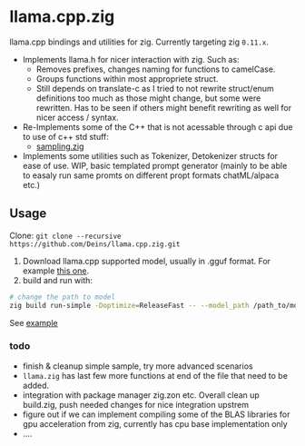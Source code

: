 # llama.cpp.zig
llama.cpp bindings and utilities for zig. Currently targeting zig `0.11.x`.

* Implements llama.h for nicer interaction with zig. Such as:
    * Removes prefixes, changes naming for functions to camelCase.
    * Groups functions within most appropriete struct. 
    * Still depends on translate-c as I tried to not rewrite struct/enum definitions too much as those might change, but some were rewritten. Has to be seen if others might benefit rewriting as well for nicer access / syntax.
* Re-Implements some of the C++ that is not acessable through c api due to use of c++ std stuff:
    * [sampling.zig](./llama.cpp.zig/sampling.zig)
* Implements some utilities such as Tokenizer, Detokenizer structs for ease of use. WIP, basic templated prompt generator (mainly to be able to easaly run same promts on different propt formats chatML/alpaca etc.)

## Usage
Clone: `git clone --recursive https://github.com/Deins/llama.cpp.zig.git`
1. Download llama.cpp supported model, usually in .gguf format. For example [this one](https://huggingface.co/TheBloke/rocket-3B-GGUF).
2. build and run with:
```bash
# change the path to model
zig build run-simple -Doptimize=ReleaseFast -- --model_path /path_to/model.gguf --prompt "Hello! I am AI, and here are the 10 things I like to think about:"
```
See [example](examples/simple.zig) 



### todo
* finish & cleanup simple sample, try more advanced scenarios
* `llama.zig` has last few more functions at end of the file that need to be added.
* integration with package manager zig.zon etc. Overall clean up build.zig, push needed changes for nice integration upstrem
* figure out if we can implement compiling some of the BLAS libraries for gpu acceleration from zig, currently has cpu base implementation only
* .... 
